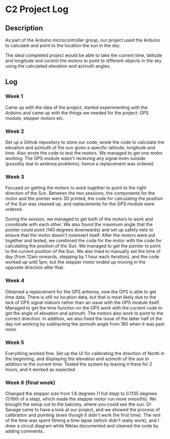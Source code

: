 # C2 Project Log
## Description
As part of the Arduino microcontroller group, our project used the Arduino to calculate and point to the location the sun in the sky.

The ideal completed project would be able to take the current time, latitude and longitude and control the motors to point to different objects in the sky using the calculated elevation and azimuth angles.

## Log
### Week 1
Came up with the idea of the project, started experimenting with the Arduino and came up with the things we needed for the project: GPS module, stepper motors etc.

### Week 2
Set up a Github repository to store our code, wrote the code to calculate the elevation and azimuth of the sun given a specific latitude, longitude and time. Also wrote the code to test the motors. We managed to get one motor working. The GPS module wasn't receiving any signal even outside (possibly due to antenna problems), hence a replacement was ordered.

### Week 3
Focused on getting the motors to work together to point to the right direction of the Sun. Between the two sessions, the components for the motor and the pointer were 3D printed, the code for calculating the position of the Sun was cleaned up, and replacements for the GPS module were ordered.

During the session, we managed to get both of the motors to work and coordinate with each other. We also found the maximum angle that the pointer could point (140 degrees downwards) and set up safety nets to ensure that the motor doesn't overexert itself. After the motors were put together and tested, we combined the code for the motor with the code for calculating the position of the Sun. We managed to get the pointer to point to the current position of the Sun. We also tried to manually set the time of day (from 12am onwards, stepping by 1 hour each iteration), and the code worked up until 1pm, but the stepper motor ended up moving in the opposite direction after that.

### Week 4
Obtained a replacement for the GPS antenna, now the GPS is able to get time data. There is still no location data, but that is most likely due to the lack of GPS signal indoors rather than an issue with the GPS module itself. Managed to get the time function on the GPS work with the current code to get the angle of elevation and azimuth. The motors also work to point to the correct direction. In addition, we also fixed the issue of the latter half of the day not working by subtracting the azimuth angle from 180 when it was past noon.

### Week 5
Everything worked fine. Set up the UI for calibrating the direction of North in the beginning, and displaying the elevation and azimuth of the sun in addition to the current time. Tested the system by leaving it there for 2 hours, and it worked as expected.

### Week 6 (final week)
Changed the stepper size from 1.8 degrees (1 full step) to 0.1135 degrees (1/16th of a step), which made the stepper motor run more smoothly. We brought the setup out to the balcony, where you could see the sun. Dr Savage came to have a look at our project, and we showed the process of calibration and pointing (even though it didn't work the first time). The rest of the time was spent filming a time lapse (which didn't really work), and I drew a circuit diagram while Niklas documented and cleaned the code by adding comments.
